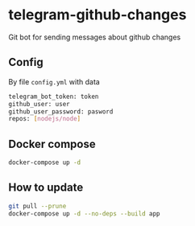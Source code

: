 # telegram-github-changes

Git bot for sending messages about github changes

## Config

By file `config.yml` with data

```bash
telegram_bot_token: token
github_user: user
github_user_password: pasword
repos: [nodejs/node]
```

## Docker compose

```bash
docker-compose up -d
```

## How to update

```bash
git pull --prune
docker-compose up -d --no-deps --build app
```